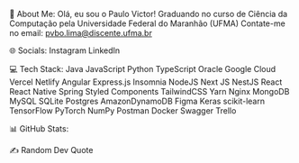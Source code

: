 💫 About Me:
Olá, eu sou o Paulo Victor!
Graduando no curso de Ciência da Computação pela Universidade Federal do Maranhão (UFMA)
Contate-me no email: pvbo.lima@discente.ufma.br

🌐 Socials:
Instagram LinkedIn

💻 Tech Stack:
Java JavaScript Python TypeScript Oracle Google Cloud Vercel Netlify Angular Express.js Insomnia NodeJS Next JS NestJS React React Native Spring Styled Components TailwindCSS Yarn Nginx MongoDB MySQL SQLite Postgres AmazonDynamoDB Figma Keras scikit-learn TensorFlow PyTorch NumPy Postman Docker Swagger Trello

📊 GitHub Stats:






✍️ Random Dev Quote


